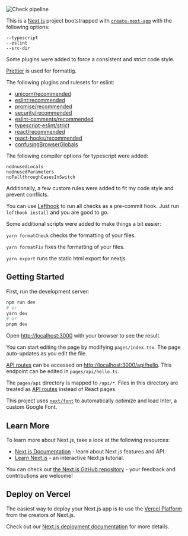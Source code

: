 ![Check pipeline](https://github.com/breucode/nextjs-strict-template/actions/workflows/check.yaml/badge.svg?branch=main)

This is a [Next.js](https://nextjs.org/) project bootstrapped with [`create-next-app`](https://github.com/vercel/next.js/tree/canary/packages/create-next-app) with the following options:

```shell
--typescript
--eslint
--src-dir
```

Some plugins were added to force a consistent and strict code style.

[Prettier](https://prettier.io/) is used for formattig.

The following plugins and rulesets for eslint:

- [unicorn/recommended](https://github.com/sindresorhus/eslint-plugin-unicorn)
- [eslint:recommended](https://github.com/eslint/eslint/blob/main/conf/eslint-recommended.js)
- [promise/recommended](https://github.com/eslint-community/eslint-plugin-promise)
- [security/recommended](https://github.com/eslint-community/eslint-plugin-security)
- [eslint-comments/recommended](https://github.com/eslint-community/eslint-plugin-eslint-comments)
- [typescript-eslint/strict](https://github.com/typescript-eslint/typescript-eslint/blob/main/packages/eslint-plugin/src/configs/strict.ts)
- [react/recommended](https://github.com/jsx-eslint/eslint-plugin-react)
- [react-hooks/recommended](https://github.com/facebook/react/tree/main/packages/eslint-plugin-react-hooks)
- [confusingBrowserGlobals](https://github.com/facebook/create-react-app/tree/main/packages/confusing-browser-globals)

The following compiler options for typescript were added:

```shell
noUnusedLocals
noUnusedParameters
noFallthroughCasesInSwitch
```

Additionally, a few custom rules were added to fit my code style and prevent conflicts.

You can use [Lefthook](https://github.com/evilmartians/lefthook) to run all checks as a pre-commit hook.
Just run `lefthook install` and you are good to go.

Some additional scripts were added to make things a bit easier:

`yarn formatCheck` checks the formatting of your files.

`yarn formatFix` fixes the formatting of your files.

`yarn export` runs the static html export for nextjs.

## Getting Started

First, run the development server:

```bash
npm run dev
# or
yarn dev
# or
pnpm dev
```

Open [http://localhost:3000](http://localhost:3000) with your browser to see the result.

You can start editing the page by modifying `pages/index.tsx`. The page auto-updates as you edit the file.

[API routes](https://nextjs.org/docs/api-routes/introduction) can be accessed on [http://localhost:3000/api/hello](http://localhost:3000/api/hello). This endpoint can be edited in `pages/api/hello.ts`.

The `pages/api` directory is mapped to `/api/*`. Files in this directory are treated as [API routes](https://nextjs.org/docs/api-routes/introduction) instead of React pages.

This project uses [`next/font`](https://nextjs.org/docs/basic-features/font-optimization) to automatically optimize and load Inter, a custom Google Font.

## Learn More

To learn more about Next.js, take a look at the following resources:

- [Next.js Documentation](https://nextjs.org/docs) - learn about Next.js features and API.
- [Learn Next.js](https://nextjs.org/learn) - an interactive Next.js tutorial.

You can check out [the Next.js GitHub repository](https://github.com/vercel/next.js/) - your feedback and contributions are welcome!

## Deploy on Vercel

The easiest way to deploy your Next.js app is to use the [Vercel Platform](https://vercel.com/new?utm_medium=default-template&filter=next.js&utm_source=create-next-app&utm_campaign=create-next-app-readme) from the creators of Next.js.

Check out our [Next.js deployment documentation](https://nextjs.org/docs/deployment) for more details.
